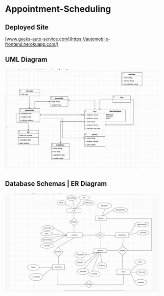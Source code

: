 # Appointment-Scheduling

## Deployed Site
[www.geeks-auto-service.com](https://automobile-frontend.herokuapp.com/)

## UML Diagram
![UML Diagram](https://github.com/saikz72/Appointment-Scheduling/blob/master/resources/Screen%20Shot%202021-12-24%20at%209.39.46%20PM.png)

## Database Schemas | ER Diagram
![ER Diagram](https://github.com/saikz72/Appointment-Scheduling/blob/master/resources/ER_Diagram.jpeg)


